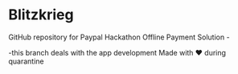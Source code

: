 # Blitzkrieg
GitHub repository for Paypal Hackathon
Offline Payment Solution -

-this branch deals with the app development
Made with ♥️ during quarantine
